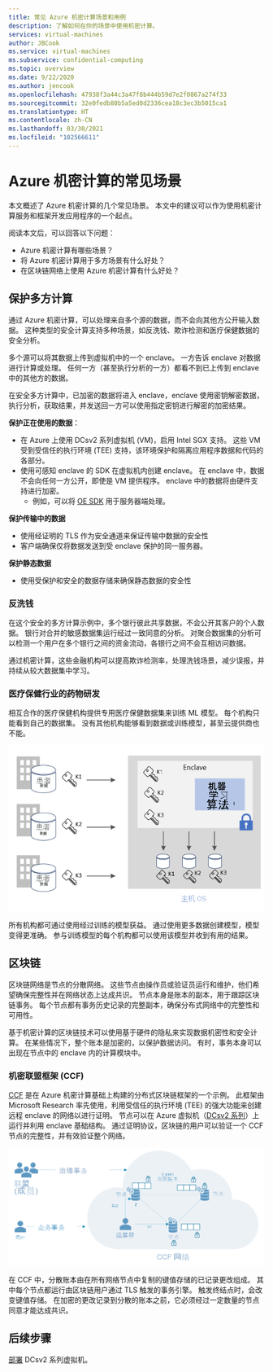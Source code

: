 ```yaml
---
title: 常见 Azure 机密计算场景和用例
description: 了解如何在你的场景中使用机密计算。
services: virtual-machines
author: JBCook
ms.service: virtual-machines
ms.subservice: confidential-computing
ms.topic: overview
ms.date: 9/22/2020
ms.author: jencook
ms.openlocfilehash: 47938f3a44c3a47f8b444b59d7e2f0867a274f33
ms.sourcegitcommit: 32e0fedb80b5a5ed0d2336cea18c3ec3b5015ca1
ms.translationtype: HT
ms.contentlocale: zh-CN
ms.lasthandoff: 03/30/2021
ms.locfileid: "102566611"
---
```

# <a name="common-scenarios-for-azure-confidential-computing"></a>Azure 机密计算的常见场景

本文概述了 Azure 机密计算的几个常见场景。 本文中的建议可以作为使用机密计算服务和框架开发应用程序的一个起点。 

阅读本文后，可以回答以下问题：

- Azure 机密计算有哪些场景？
- 将 Azure 机密计算用于多方场景有什么好处？
- 在区块链网络上使用 Azure 机密计算有什么好处？


## <a name="secure-multi-party-computation"></a>保护多方计算
通过 Azure 机密计算，可以处理来自多个源的数据，而不会向其他方公开输入数据。 这种类型的安全计算支持多种场景，如反洗钱、欺诈检测和医疗保健数据的安全分析。

多个源可以将其数据上传到虚拟机中的一个 enclave。 一方告诉 enclave 对数据进行计算或处理。 任何一方（甚至执行分析的一方）都看不到已上传到 enclave 中的其他方的数据。 

在安全多方计算中，已加密的数据将进入 enclave，enclave 使用密钥解密数据，执行分析，获取结果，并发送回一方可以使用指定密钥进行解密的加密结果。 

**保护正在使用的数据**： 
- 在 Azure 上使用 DCsv2 系列虚拟机 (VM)，启用 Intel SGX 支持。 这些 VM 受到受信任的执行环境 (TEE) 支持，该环境保护和隔离应用程序数据和代码的各部分。
- 使用可感知 enclave 的 SDK 在虚拟机内创建 enclave。 在 enclave 中，数据不会向任何一方公开，即使是 VM 提供程序。 enclave 中的数据将由硬件支持进行加密。
    - 例如，可以将 [OE SDK](https://github.com/openenclave/openenclave) 用于服务器端处理。 

**保护传输中的数据** 
- 使用经证明的 TLS 作为安全通道来保证传输中数据的安全性
- 客户端确保仅将数据发送到受 enclave 保护的同一服务器。 

**保护静态数据**
- 使用受保护和安全的数据存储来确保静态数据的安全性 

### <a name="anti-money-laundering"></a>反洗钱
在这个安全的多方计算示例中，多个银行彼此共享数据，不会公开其客户的个人数据。 银行对合并的敏感数据集运行经过一致同意的分析。 对聚合数据集的分析可以检测一个用户在多个银行之间的资金流动，各银行之间不会互相访问数据。

通过机密计算，这些金融机构可以提高欺诈检测率，处理洗钱场景，减少误报，并持续从较大数据集中学习。 

### <a name="drug-development-in-healthcare"></a>医疗保健行业的药物研发
相互合作的医疗保健机构提供专用医疗保健数据集来训练 ML 模型。 每个机构只能看到自己的数据集。 没有其他机构能够看到数据或训练模型，甚至云提供商也不能。 

![患者健康状况分析](./media/use-cases-scenarios/patient-data.png)

所有机构都可通过使用经过训练的模型获益。 通过使用更多数据创建模型，模型变得更准确。 参与训练模型的每个机构都可以使用该模型并收到有用的结果。 

## <a name="blockchain"></a>区块链

区块链网络是节点的分散网络。 这些节点由操作员或验证员运行和维护，他们希望确保完整性并在网络状态上达成共识。 节点本身是账本的副本，用于跟踪区块链事务。 每个节点都有事务历史记录的完整副本，确保分布式网络中的完整性和可用性。

基于机密计算的区块链技术可以使用基于硬件的隐私来实现数据机密性和安全计算。 在某些情况下，整个账本是加密的，以保护数据访问。 有时，事务本身可以出现在节点中的 enclave 内的计算模块中。

### <a name="confidential-consortium-framework-ccf"></a>机密联盟框架 (CCF)
[CCF](https://www.microsoft.com/research/project/confidential-consortium-framework/) 是在 Azure 机密计算基础上构建的分布式区块链框架的一个示例。 此框架由 Microsoft Research 率先使用，利用受信任的执行环境 (TEE) 的强大功能来创建远程 enclave 的网络以进行证明。 节点可以在 Azure 虚拟机（[DCsv2 系列](confidential-computing-enclaves.md)）上运行并利用 enclave 基础结构。 通过证明协议，区块链的用户可以验证一个 CCF 节点的完整性，并有效验证整个网络。 

![节点的网络](./media/use-cases-scenarios/ccf.png)

在 CCF 中，分散账本由在所有网络节点中复制的键值存储的已记录更改组成。 其中每个节点都运行由区块链用户通过 TLS 触发的事务引擎。 触发终结点时，会改变键值存储。 在加密的更改记录到分散的账本之前，它必须经过一定数量的节点同意才能达成共识。 

## <a name="next-steps"></a>后续步骤
[部署](quick-create-marketplace.md) DCsv2 系列虚拟机。



